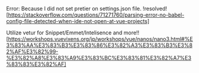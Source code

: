 Error: Because I did not set pretier on settings.json file.
!resolved!
    [https://stackoverflow.com/questions/71271760/parsing-error-no-babel-config-file-detected-when-ide-not-open-at-vue-projects]

Utilize vetur for Snippet/Emmet/Intelisence and more!!
    [https://workshops.vuevixens.org/jp/workshops/vue/nanos/nano3.html#%E3%83%AA%E3%83%B3%E3%83%86%E3%82%A3%E3%83%B3%E3%82%AF%E3%82%99-%E3%82%A8%E3%83%A9%E3%83%BC%E3%83%81%E3%82%A7%E3%83%83%E3%82%AF]

